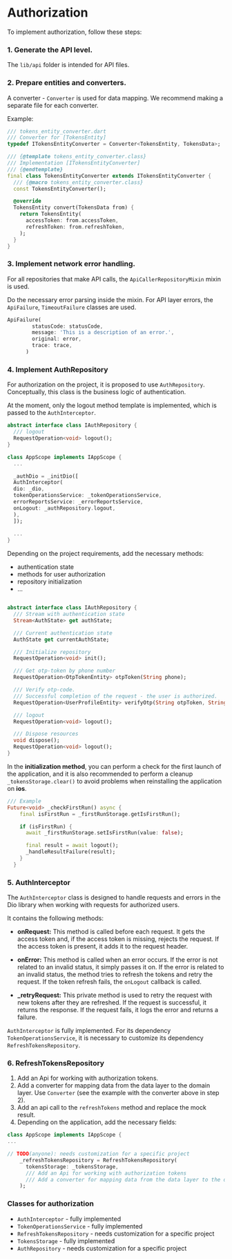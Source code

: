 # Authorization

To implement authorization, follow these steps:

### 1. Generate the API level.

The `lib/api` folder is intended for API files.

### 2. Prepare entities and converters.

A converter - `Converter` is used for data mapping. We recommend making a separate file for each converter.

Example:
```dart
/// tokens_entity_converter.dart
/// Converter for [TokensEntity]
typedef ITokensEntityConverter = Converter<TokensEntity, TokensData>;

/// {@template tokens_entity_converter.class}
/// Implementation [ITokensEntityConverter]
/// {@endtemplate}
final class TokensEntityConverter extends ITokensEntityConverter {
  /// {@macro tokens_entity_converter.class}
  const TokensEntityConverter();

  @override
  TokensEntity convert(TokensData from) {
    return TokensEntity(
      accessToken: from.accessToken,
      refreshToken: from.refreshToken,
    );
  }
}
```

### 3. Implement network error handling.

For all repositories that make API calls, the `ApiCallerRepositoryMixin` mixin is used.

Do the necessary error parsing inside the mixin. For API layer errors, the `ApiFailure`, `TimeoutFailure` 
classes are used.

```dart
ApiFailure(
        statusCode: statusCode,
        message: 'This is a description of an error.',
        original: error,
        trace: trace,
      )
```

### 4. Implement AuthRepository

For authorization on the project, it is proposed to use `AuthRepository`.
Conceptually, this class is the business logic of authentication.

At the moment, only the logout method template is implemented, which is passed to the `AuthInterceptor`.

```dart
abstract interface class IAuthRepository {
  /// logout
  RequestOperation<void> logout();
}
```

```dart
class AppScope implements IAppScope {
  ...

  _authDio = _initDio([
  AuthInterceptor(
  dio: _dio,
  tokenOperationsService: _tokenOperationsService,
  errorReportsService: _errorReportsService,
  onLogout: _authRepository.logout,
  ),
  ]);
  
  ...
}
```


Depending on the project requirements, add the necessary methods:
* authentication state
* methods for user authorization
* repository initialization
* ...

```dart

abstract interface class IAuthRepository {
  /// Stream with authentication state
  Stream<AuthState> get authState;

  /// Current authentication state
  AuthState get currentAuthState;

  /// Initialize repository
  RequestOperation<void> init();

  /// Get otp-token by phone number
  RequestOperation<OtpTokenEntity> otpToken(String phone);

  /// Verify otp-code.
  /// Successful completion of the request - the user is authorized.
  RequestOperation<UserProfileEntity> verifyOtp(String otpToken, String otpCode);

  /// logout
  RequestOperation<void> logout();

  /// Dispose resources
  void dispose();
  RequestOperation<void> logout();
}

```
In the **initialization method**, you can perform a check for the first launch of the application,
and it is also recommended to perform a cleanup `_tokensStorage.clear()` to avoid problems when reinstalling
the application on **ios**.

```dart
/// Example
Future<void> _checkFirstRun() async {
    final isFirstRun = _firstRunStorage.getIsFirstRun();

    if (isFirstRun) {
      await _firstRunStorage.setIsFirstRun(value: false);

      final result = await logout();
      _handleResultFailure(result);
    }
  }
```
### 5. AuthInterceptor

The `AuthInterceptor` class is designed to handle requests and errors in the Dio library when working with requests
for authorized users.

It contains the following methods:

* **onRequest:** This method is called before each request. It gets the access token and, if the access token
  is missing, rejects the request. If the access token is present, it adds it to the request header.

* **onError:** This method is called when an error occurs. If the error is not related to an invalid status,
  it simply passes it on. If the error is related to an invalid status, the method tries to refresh the tokens
  and retry the request. If the token refresh fails, the `onLogout` callback is called.

* **_retryRequest:** This private method is used to retry the request with new tokens after they are refreshed.
  If the request is successful, it returns the response. If the request fails, it logs the error and returns a failure.


`AuthInterceptor` is fully implemented. For its dependency `TokenOperationsService`, it is necessary to customize 
its dependency `RefreshTokensRepository`.


### 6. RefreshTokensRepository

1. Add an Api for working with authorization tokens.
2. Add a converter for mapping data from the data layer to the domain layer. Use `Converter` 
(see the example with the converter above in step 2).
3. Add an api call to the `refreshTokens` method and replace the mock result.
4. Depending on the application, add the necessary fields:
```dart
class AppScope implements IAppScope {
...  

// TODO(anyone): needs customization for a specific project
    _refreshTokensRepository = RefreshTokensRepository(
      tokensStorage: _tokensStorage,
      /// Add an Api for working with authorization tokens
      /// Add a converter for mapping data from the data layer to the domain layer. Use `Converter`.
    );
```

### Classes for authorization

* `AuthInterceptor` - fully implemented
* `TokenOperationsService` - fully implemented
* `RefreshTokensRepository` -  needs customization for a specific project
* `TokensStorage` - fully implemented
* `AuthRepository` - needs customization for a specific project
